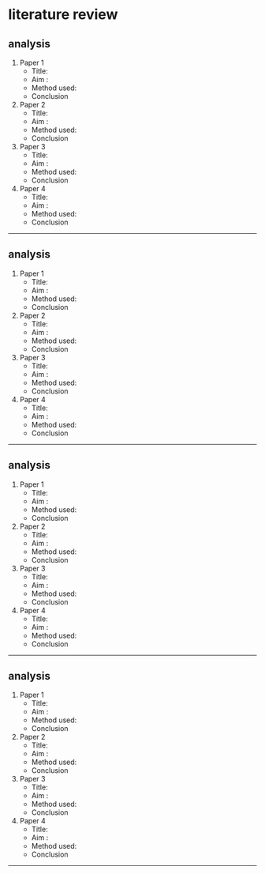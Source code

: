 # literature review
## analysis

1. Paper 1
    * Title:
    * Aim :
    * Method used:
    * Conclusion
2. Paper 2
    - Title:
    - Aim :
    - Method used:
    - Conclusion
3. Paper 3
    - Title:
    - Aim :
    - Method used:
    - Conclusion
4. Paper 4
    - Title:
    - Aim :
    - Method used:
    - Conclusion

---
## analysis

1. Paper 1
    * Title:
    * Aim :
    * Method used:
    * Conclusion
2. Paper 2
    - Title:
    - Aim :
    - Method used:
    - Conclusion
3. Paper 3
    - Title:
    - Aim :
    - Method used:
    - Conclusion
4. Paper 4
    - Title:
    - Aim :
    - Method used:
    - Conclusion
---
## analysis

1. Paper 1
    * Title:
    * Aim :
    * Method used:
    * Conclusion
2. Paper 2
    - Title:
    - Aim :
    - Method used:
    - Conclusion
3. Paper 3
    - Title:
    - Aim :
    - Method used:
    - Conclusion
4. Paper 4
    - Title:
    - Aim :
    - Method used:
    - Conclusion
---
## analysis

1. Paper 1
    * Title:
    * Aim :
    * Method used:
    * Conclusion
2. Paper 2
    - Title:
    - Aim :
    - Method used:
    - Conclusion
3. Paper 3
    - Title:
    - Aim :
    - Method used:
    - Conclusion
4. Paper 4
    - Title:
    - Aim :
    - Method used:
    - Conclusion
---
